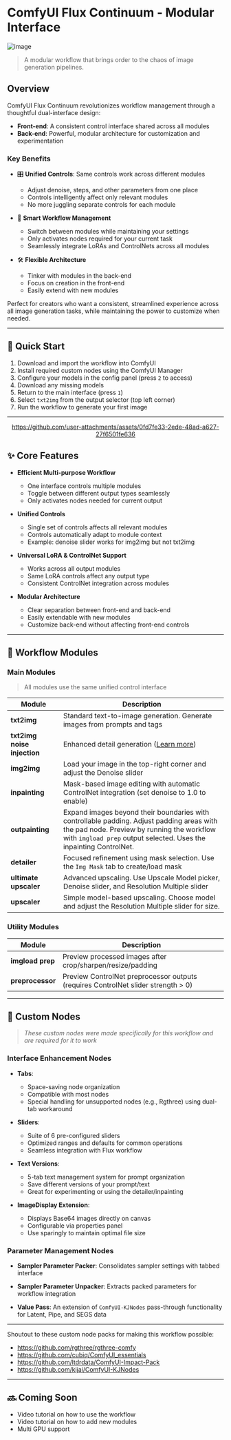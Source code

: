 # ComfyUI Flux Continuum - Modular Interface

![image](https://github.com/user-attachments/assets/c7d38628-4e0c-46f4-8458-06865d280cd3)

> A modular workflow that brings order to the chaos of image generation pipelines.

## Overview

ComfyUI Flux Continuum revolutionizes workflow management through a thoughtful dual-interface design:

- **Front-end**: A consistent control interface shared across all modules
- **Back-end**: Powerful, modular architecture for customization and experimentation

### Key Benefits

- 🎛️ **Unified Controls**: Same controls work across different modules
  - Adjust denoise, steps, and other parameters from one place
  - Controls intelligently affect only relevant modules
  - No more juggling separate controls for each module

- 🔄 **Smart Workflow Management**
  - Switch between modules while maintaining your settings
  - Only activates nodes required for your current task
  - Seamlessly integrate LoRAs and ControlNets across all modules

- 🛠️ **Flexible Architecture**
  - Tinker with modules in the back-end
  - Focus on creation in the front-end
  - Easily extend with new modules

Perfect for creators who want a consistent, streamlined experience across all image generation tasks, while maintaining the power to customize when needed.

---

## 🚀 Quick Start

1. Download and import the workflow into ComfyUI
2. Install required custom nodes using the ComfyUI Manager
3. Configure your models in the config panel (press `2` to access)
4. Download any missing models
5. Return to the main interface (press `1`)
6. Select `txt2img` from the output selector (top left corner)
7. Run the workflow to generate your first image

---
<div align="center">

https://github.com/user-attachments/assets/0fd7fe33-2ede-48ad-a627-27f6501fe636

</div>

## ✨ Core Features

- **Efficient Multi-purpose Workflow**
  - One interface controls multiple modules
  - Toggle between different output types seamlessly
  - Only activates nodes needed for current output

- **Unified Controls**
  - Single set of controls affects all relevant modules
  - Controls automatically adapt to module context
  - Example: denoise slider works for img2img but not txt2img

- **Universal LoRA & ControlNet Support**
  - Works across all output modules
  - Same LoRA controls affect any output type
  - Consistent ControlNet integration across modules

- **Modular Architecture**
  - Clear separation between front-end and back-end
  - Easily extendable with new modules
  - Customize back-end without affecting front-end controls

---

## 🎯 Workflow Modules

### Main Modules 
> All modules use the same unified control interface

| Module | Description |
|--------|-------------|
| **txt2img** | Standard text-to-image generation. Generate images from prompts and tags |
| **txt2img noise injection** | Enhanced detail generation ([Learn more](https://youtu.be/tned5bYOC08?si=qfP2Sv2VOTzDK-uL&t=1335)) |
| **img2img** | Load your image in the top-right corner and adjust the Denoise slider |
| **inpainting** | Mask-based image editing with automatic ControlNet integration (set denoise to 1.0 to enable) |
| **outpainting** | Expand images beyond their boundaries with controllable padding. Adjust padding areas with the pad node. Preview by running the workflow with `imgload prep` output selected. Uses the inpainting ControlNet. |
| **detailer** | Focused refinement using mask selection. Use the `Img Mask` tab to create/load mask |
| **ultimate upscaler** | Advanced upscaling. Use Upscale Model picker, Denoise slider, and Resolution Multiple slider |
| **upscaler** | Simple model-based upscaling. Choose model and adjust the Resolution Multiple slider for size. |

### Utility Modules

| Module | Description |
|--------|-------------|
| **imgload prep** | Preview processed images after crop/sharpen/resize/padding |
| **preprocessor** | Preview ControlNet preprocessor outputs (requires ControlNet slider strength > 0) |

---
## 🔧 Custom Nodes

> *These custom nodes were made specifically for this workflow and are required for it to work*

### Interface Enhancement Nodes

- **Tabs**:
  - Space-saving node organization
  - Compatible with most nodes
  - Special handling for unsupported nodes (e.g., Rgthree) using dual-tab workaround

- **Sliders**: 
  - Suite of 6 pre-configured sliders
  - Optimized ranges and defaults for common operations
  - Seamless integration with Flux workflow

- **Text Versions**:
  - 5-tab text management system for prompt organization
  - Save different versions of your prompt/text
  - Great for experimenting or using the detailer/inpainting

- **ImageDisplay Extension**: 
  - Displays Base64 images directly on canvas
  - Configurable via properties panel
  - Use sparingly to maintain optimal file size

### Parameter Management Nodes

- **Sampler Parameter Packer**: Consolidates sampler settings with tabbed interface
- **Sampler Parameter Unpacker**: Extracts packed parameters for workflow integration

- **Value Pass**: An extension of `ComfyUI-KJNodes` pass-through functionality for Latent, Pipe, and SEGS data

---

Shoutout to these custom node packs for making this workflow possible:
- https://github.com/rgthree/rgthree-comfy
- https://github.com/cubiq/ComfyUI_essentials
- https://github.com/ltdrdata/ComfyUI-Impact-Pack
- https://github.com/kijai/ComfyUI-KJNodes

---
## 🔜 Coming Soon

- Video tutorial on how to use the workflow
- Video tutorial on how to add new modules
- Multi GPU support
